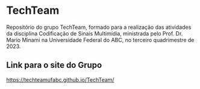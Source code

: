 # TechTeam
Repositório do grupo TechTeam, formado para a realização das atividades da disciplina Codificação de Sinais Multimídia, ministrada pelo Prof. Dr. Mario Minami na Universidade Federal do ABC, no terceiro quadrimestre de 2023.

## Link para o site do Grupo
https://techteamufabc.github.io/TechTeam/